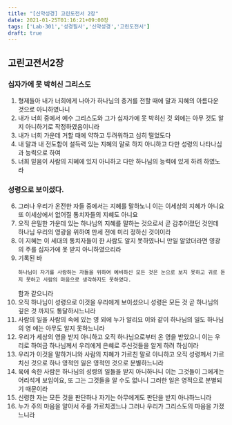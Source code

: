 ```yaml
---
title: "[신약성경] 고린도전서 2장"
date: 2021-01-25T01:16:21+09:00장
tags: ['Lab-301','성경필사','신약성경','고린도전서']
draft: true
---
```

## 고린고전서2장
### 십자가에 못 박히신 그리스도
1. 형제들아 내가 너희에게 나아가 하나님의 증거를 전할 때에 말과 지혜의 아름다운 것으로 아니하였나니
2. 내가 너희 중에서 예수 그리스도와 그가 십자가에 못 박히신 것 외에는 아무 것도 알지 아니하기로 작정하였음이니라
3. 내가 너희 가운데 거할 때에 약하고 두려워하고 심히 떨었도다
4. 내 말과 내 전도함이 설득력 있는 지혜의 말로 하지 아니하고 다만 성령의 나타나심과 능력으로 하여
5. 너희 믿음이 사람의 지혜에 있지 아니하고 다만 하나님의 능력에 있게 하려 하였노라
### 성령으로 보이셨다.
6. 그러나 우리가 온전한 자들 중에서는 지혜를 말하노니 이는 이세상의 지혜가 아니요 또 이세상에서 없어질 통치자들의 지혜도 아니요
7. 오직 은밀한 가운데 있는 하나님의 지혜를 말하는 것으로서 곧 감추어졌던 것인데 하나님 우리의 영광을 위하여 만세 전에 미리 정하신 것이이라
8. 이 지혜는 이 세대의 통치자들이 한 사람도 알지 못하였나니 만일 알았더라면 영광의 주를 십자가에 못 받지 아니하였으리라
9. 기록된 바
   ```angular2html
   하나님이 자기를 사랑하는 자들을 위하여 예비하신 모든 것은 눈으로 보지 못하고 귀로 듣지 못하고 사람의 마음으로 생각하지도 못하였다.
   ```
   함과 같으니라
10. 오직 하나님이 성령으로 이것을 우리에게 보이셨으니 성령은 모든 것 곧 하나님의 깊은 것 까지도 통달하시느니라
11. 사람의 일을 사람의 속에 있는 영 외에 누가 알리요 이와 같이 하나님의 일도 하나님의 영 에는 아무도 알지 못하느니라
12. 우리가 세상의 영을 받지 아니하고 오직 하나님으로부터 온 영을 받았으니 이는 우리로 하여금 하나님께서 우리에게 은혜로 주신것들을 알게 하려 하심이라
13. 우리가 이것을 말하거니와 사람의 지혜가 가르친 말로 아니하고 오직 성령께서 가르치신 것으로 하나 영적인 일은 영적인 것으로 분별하느니라
14. 육에 속한 사람은 하나님의 성령의 일들을 받지 아니하나니 이는 그것들이 그에게는 어리석게 보임이요, 또 그는 그것들을 알 수도 없나니 그러한 일은 영적으로 분별되기 때문이라
15. 신령한 자는 모든 것을 판단하나 자기는 아무에게도 판단을 받지 아나하느니라
16. 누가 주의 마음을 알아서 주를 가르치겠느냐 그러나 우리가 그리스도의 마음을 가졌느니라
